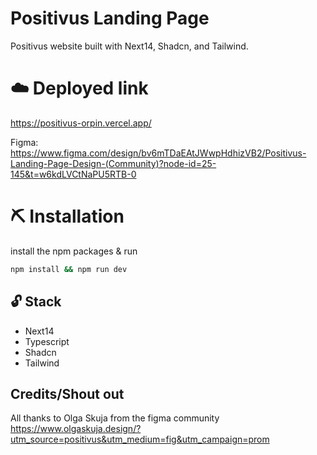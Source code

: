 # Positivus Landing Page
Positivus website built with Next14, Shadcn, and Tailwind.

# ☁️ Deployed link
https://positivus-orpin.vercel.app/

Figma:  
https://www.figma.com/design/bv6mTDaEAtJWwpHdhizVB2/Positivus-Landing-Page-Design-(Community)?node-id=25-145&t=w6kdLVCtNaPU5RTB-0

# ⛏️ Installation
install the npm packages & run
```bash
npm install && npm run dev
```


## 🔓 Stack
- Next14
- Typescript
- Shadcn
- Tailwind

## Credits/Shout out
All thanks to Olga Skuja from the figma community
https://www.olgaskuja.design/?utm_source=positivus&utm_medium=fig&utm_campaign=prom
